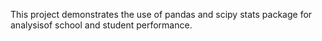 This project demonstrates the use of pandas and scipy stats package for analysisof school and student performance.
